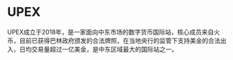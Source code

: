 # UPEX

UPEX成立于2018年，是一家面向中东市场的数字货币国际站，核心成员来自火币，目前已获得巴林政府颁发的合法牌照，在当地央行的监管下支持美金的合法出入，日均交易量超过一亿美金，是中东区域最大的国际站之一。

